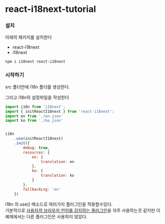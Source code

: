 # react-i18next-tutorial

### 설치

아래의 패키지를 설치한다

* react-i18next
* i18next

```
npm i i18next react-i18next
```

### 시작하기

src 폴더안에 i18n 폴더를 생성한다.  


그리고 i18n의 설정파일을 작성한다

```js
import i18n from 'i18next';
import { initReactI18next } from 'react-i18next';
import en from './en.json'
import ko from './ko.json'


i18n
    .use(initReactI18next)
    .init({
        debug: true,
        resources: {
            en: {
                translation: en
            },
            ko: {
                translation: ko
            }
        },
        fallbackLng: 'en'
    })
```

i18n 의 use() 메소드로 여러가지 플러그인을 적용할수있다.  
기본적으로 [사용자의 브라우저 언어를 감지하는 플러그인](https://github.com/i18next/i18next-browser-languageDetector)을 자주 사용하는것 같지만 이 예제에서는 
다른 플러그인은 사용하지 않았다.  
